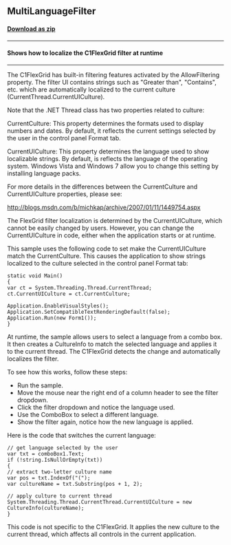 ## MultiLanguageFilter
#### [Download as zip](http://ya.ru)
____
#### Shows how to localize the C1FlexGrid filter at runtime
____
The C1FlexGrid has built-in filtering features activated by the AllowFiltering property. The filter UI contains strings such as "Greater than", "Contains", etc. which are automatically localized to the current culture (CurrentThread.CurrentUICulture). 

Note that the .NET Thread class has two properties related to culture: 

CurrentCulture: This property determines the formats used to display numbers and dates. By default, it reflects the current settings selected by the user in the control panel Format tab. 

CurrentUICulture: This property determines the language used to show localizable strings. By default, is reflects the language of the operating system. Windows Vista and Windows 7 allow you to change this setting by installing language packs. 

For more details in the differences between the CurrentCulture and CurrentUICulture properties, please see: 

http://blogs.msdn.com/b/michkap/archive/2007/01/11/1449754.aspx 

The FlexGrid filter localization is determined by the CurrentUICulture, which cannot be easily changed by users. However, you can change the CurrentUICulture in code, either when the application starts or at runtime. 

This sample uses the following code to set make the CurrentUICulture match the CurrentCulture. This causes the application to show strings localized to the culture selected in the control panel Format tab: 

```
static void Main()
{
var ct = System.Threading.Thread.CurrentThread;
ct.CurrentUICulture = ct.CurrentCulture;

Application.EnableVisualStyles();
Application.SetCompatibleTextRenderingDefault(false);
Application.Run(new Form1());
}
```

At runtime, the sample allows users to select a language from a combo box. It then creates a CultureInfo to match the selected language and applies it to the current thread. The C1FlexGrid detects the change and automatically localizes the filter. 

To see how this works, follow these steps: 

- Run the sample.
- Move the mouse near the right end of a column header to see the filter dropdown.
- Click the filter dropdown and notice the language used.
- Use the ComboBox to select a different language.
- Show the filter again, notice how the new language is applied.


Here is the code that switches the current language: 

```
// get language selected by the user
var txt = comboBox1.Text;
if (!string.IsNullOrEmpty(txt))
{
// extract two-letter culture name
var pos = txt.IndexOf("(");
var cultureName = txt.Substring(pos + 1, 2);

// apply culture to current thread
System.Threading.Thread.CurrentThread.CurrentUICulture = new CultureInfo(cultureName);
}
```

This code is not specific to the C1FlexGrid. It applies the new culture to the current thread, which affects all controls in the current application. 





